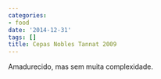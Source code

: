 ```yaml
---
categories:
- food
date: '2014-12-31'
tags: []
title: Cepas Nobles Tannat 2009
---
```


Amadurecido, mas sem muita complexidade.